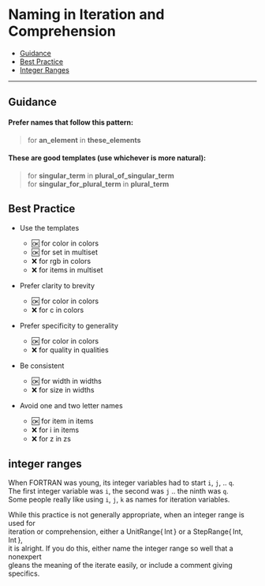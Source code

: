 # Naming in Iteration and Comprehension

- [Guidance](https://github.com/JuliaPraxis/Naming/blob/master/guides/Iteration.md#guidance)
- [Best Practice](https://github.com/JuliaPraxis/Naming/blob/master/guides/Iteration.md#best-practice)
- [Integer Ranges](https://github.com/JuliaPraxis/Naming/blob/master/guides/Iteration.md#integer-ranges)

-------

## Guidance

#### Prefer names that follow this pattern:   

> for **an_element** in **these_elements**

#### These are good templates (use whichever is more natural):

> for **singular_term** in **plural_of_singular_term**  
> for **singular_for_plural_term** in **plural_term**
  

## Best Practice
  
- Use the templates
  - :ok: for color in colors
  - :ok: for set in multiset
  - :x:  for rgb in colors
  - :x:  for items in multiset

- Prefer clarity to brevity  
  - :ok: for color in colors
  - :x:  for c in colors
  
- Prefer specificity to generality  
  - :ok: for color in colors
  - :x:  for quality in qualities

- Be consistent
  - :ok: for width in widths
  - :x:  for size in widths
  
- Avoid one and two letter names
  - :ok: for item in items
  - :x:  for i in items
  - :x:  for z in zs
  
## integer ranges

When FORTRAN was young, its integer variables had to start `i`, `j`, .. `q`.  
The first integer variable was `i`, the second was `j` .. the ninth was `q`.  
Some people really like using `i`, `j`, `k` as names for iteration variables.  

While this practice is not generally appropriate, when an integer range is used for  
iteration or comprehension, either a UnitRange{&thinsp;Int&thinsp;} or a StepRange{&thinsp;Int, Int&thinsp;},  
it is alright.  If you do this, either name the integer range so well that a nonexpert  
gleans the meaning of the iterate easily, or include a comment giving specifics.  

